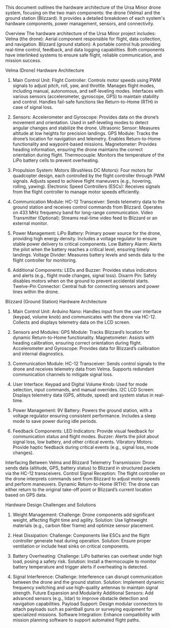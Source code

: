 This document outlines the hardware architecture of the Ursa Minor drone system, focusing on the two main components: the drone (Velma) and the ground station (Blizzard). It provides a detailed breakdown of each system's hardware components, power management, sensors, and connectivity.

Overview
The hardware architecture of the Ursa Minor project includes:
Velma (the drone): Aerial component responsible for flight, data collection, and navigation.
Blizzard (ground station): A portable control hub providing real-time control, feedback, and data logging capabilities.
Both components have interlinked systems to ensure safe flight, reliable communication, and mission success.

Velma (Drone) Hardware Architecture
1. Main Control Unit:
Flight Controller:
Controls motor speeds using PWM signals to adjust pitch, roll, yaw, and throttle.
Manages flight modes, including manual, autonomous, and self-leveling modes.
Interfaces with various sensors (accelerometer, gyroscope, GPS) to maintain stability and control.
Handles fail-safe functions like Return-to-Home (RTH) in case of signal loss.

2. Sensors:
Accelerometer and Gyroscope:
Provides data on the drone’s movement and orientation.
Used in self-leveling modes to detect angular changes and stabilize the drone.
Ultrasonic Sensor:
Measures altitude at low heights for precision landings.
GPS Module:
Tracks the drone’s location for navigation and telemetry.
Enables Return-to-Home functionality and waypoint-based missions.
Magnetometer:
Provides heading information, ensuring the drone maintains the correct orientation during flight.
Thermocouple:
Monitors the temperature of the LiPo battery cells to prevent overheating.

3. Propulsion System:
Motors (Brushless DC Motors):
Four motors for quadcopter design, each controlled by the flight controller through PWM signals.
Adjusts speed to achieve flight maneuvers (e.g., hovering, rolling, yawing).
Electronic Speed Controllers (ESCs):
Receives signals from the flight controller to manage motor speeds efficiently.

4. Communication Module:
HC-12 Transceiver:
Sends telemetry data to the ground station and receives control commands from Blizzard.
Operates on 433 MHz frequency band for long-range communication.
Video Transmitter (Optional):
Streams real-time video feed to Blizzard or an external monitor.

5. Power Management:
LiPo Battery:
Primary power source for the drone, providing high energy density.
Includes a voltage regulator to ensure stable power delivery to critical components.
Low Battery Alarm:
Alerts the pilot when the battery reaches a critical level, ensuring timely landings.
Voltage Divider:
Measures battery levels and sends data to the flight controller for monitoring.

6. Additional Components:
LEDs and Buzzer:
Provides status indicators and alerts (e.g., flight mode changes, signal loss).
Disarm Pin:
Safely disables motors when on the ground to prevent accidental starts.
Twelve-Pin Connector:
Central hub for connecting sensors and power lines within the drone.


Blizzard (Ground Station) Hardware Architecture
1. Main Control Unit:
Arduino Nano:
Handles input from the user interface (keypad, volume knob) and communicates with the drone via HC-12.
Collects and displays telemetry data on the LCD screen.

2. Sensors and Modules:
GPS Module:
Tracks Blizzard’s location for dynamic Return-to-Home functionality.
Magnetometer:
Assists with heading calibration, ensuring correct orientation during flight.
Accelerometer and Gyroscope:
Provides data for Blizzard’s calibration and internal diagnostics.

3. Communication Module:
HC-12 Transceiver:
Sends control signals to the drone and receives telemetry data from Velma.
Supports redundant communication channels to mitigate signal loss.

4. User Interface:
Keypad and Digital Volume Knob:
Used for mode selection, input commands, and manual overrides.
I2C LCD Screen:
Displays telemetry data (GPS, altitude, speed) and system status in real-time.

5. Power Management:
9V Battery:
Powers the ground station, with a voltage regulator ensuring consistent performance.
Includes a sleep mode to save power during idle periods.

6. Feedback Components:
LED Indicators:
Provide visual feedback for communication status and flight modes.
Buzzer:
Alerts the pilot about signal loss, low battery, and other critical events.
Vibratory Motors:
Provide haptic feedback during critical events (e.g., signal loss, mode changes).

Interfacing Between Velma and Blizzard
Telemetry Transmission:
Drone sends data (altitude, GPS, battery status) to Blizzard in structured packets via the HC-12 transceivers.
Control Signal Reception:
The flight controller on the drone interprets commands sent from Blizzard to adjust motor speeds and perform maneuvers.
Dynamic Return-to-Home (RTH):
The drone can either return to the original take-off point or Blizzard’s current location based on GPS data.

Hardware Design Challenges and Solutions
1. Weight Management:
Challenge: Drone components add significant weight, affecting flight time and agility.
Solution: Use lightweight materials (e.g., carbon fiber frame) and optimize sensor placement.

2. Heat Dissipation:
Challenge: Components like ESCs and the flight controller generate heat during operation.
Solution: Ensure proper ventilation or include heat sinks on critical components.

3. Battery Overheating:
Challenge: LiPo batteries can overheat under high load, posing a safety risk.
Solution: Install a thermocouple to monitor battery temperature and trigger alerts if overheating is detected.

4. Signal Interference:
Challenge: Interference can disrupt communication between the drone and the ground station.
Solution: Implement dynamic frequency switching and use high-quality antennas to maintain signal strength.
Future Expansion and Modularity
Additional Sensors:
Add advanced sensors (e.g., lidar) to improve obstacle detection and navigation capabilities.
Payload Support:
Design modular connectors to attach payloads such as paintball guns or surveying equipment for specialized missions.
Software Integration:
Enhance compatibility with mission planning software to support automated flight paths.

